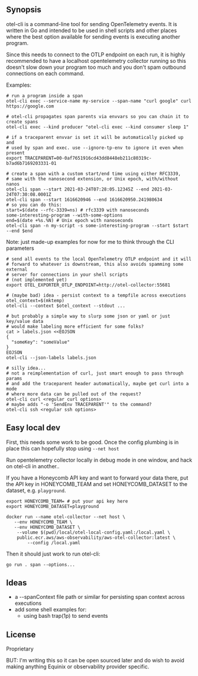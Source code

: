 ## Synopsis

otel-cli is a command-line tool for sending OpenTelemetry events. It is written in
Go and intended to be used in shell scripts and other places where the best option
available for sending events is executing another program.

Since this needs to connect to the OTLP endpoint on each run, it is highly recommended
to have a localhost opentelemetry collector running so this doesn't slow down your
program too much and you don't spam outbound connections on each command.

Examples:
```shell
# run a program inside a span
otel-cli exec --service-name my-service --span-name "curl google" curl https://google.com

# otel-cli propagates span parents via envvars so you can chain it to create spans
otel-cli exec --kind producer "otel-cli exec --kind consumer sleep 1"

# if a traceparent envvar is set it will be automatically picked up and
# used by span and exec. use --ignore-tp-env to ignore it even when present
export TRACEPARENT=00-0af7651916cd43dd8448eb211c80319c-b7ad6b7169203331-01

# create a span with a custom start/end time using either RFC3339,
# same with the nanosecond extension, or Unix epoch, with/without nanos
otel-cli span --start 2021-03-24T07:28:05.12345Z --end 2021-03-24T07:30:08.0001Z
otel-cli span --start 1616620946 --end 1616620950.241980634
# so you can do this:
start=$(date --rfc-3339=ns) # rfc3339 with nanoseconds
some-interesting-program --with-some-options
end=$(date +%s.%N) # Unix epoch with nanoseconds
otel-cli span -n my-script -s some-interesting-program --start $start --end $end
```

Note: just made-up examples for now for me to think through the CLI parameters

```shell
# send all events to the local OpenTelemetry OTLP endpoint and it will
# forward to whatever is downstream, this also avoids spamming some external
# server for connections in your shell scripts
# (not implemented yet)
export OTEL_EXPORTER_OTLP_ENDPOINT=http://otel-collector:55681

# (maybe bad) idea - persist context to a tempfile across executions
otel_context=$(mktemp)
otel-cli --context $otel_context --stdout ...

# but probably a simple way to slurp some json or yaml or just key/value data
# would make labeling more efficient for some folks?
cat > labels.json <<EOJSON
{
  "someKey": "someValue"
}
EOJSON
otel-cli --json-labels labels.json

# silly idea...
# not a reimplementation of curl, just smart enough to pass through params
# and add the traceparent header automatically, maybe get curl into a mode
# where more data can be pulled out of the request?
otel-cli curl <regular curl options>
# maybe adds "-o 'SendEnv TRACEPARENT'" to the command?
otel-cli ssh <regular ssh options>
```

## Easy local dev

First, this needs some work to be good. Once the config plumbing is in
place this can hopefully stop using `--net host`

Run opentelemetry collector locally in debug mode in one window, and
hack on otel-cli in another..

If you have a Honeycomb API key and want to forward your data there,
put the API key in HONEYCOMB_TEAM and set HONEYCOMB_DATASET to the
dataset, e.g. `playground`.

```shell
export HONEYCOMB_TEAM= # put your api key here
export HONEYCOMB_DATASET=playground

docker run --name otel-collector --net host \
   --env HONEYCOMB_TEAM \
   --env HONEYCOMB_DATASET \
	--volume $(pwd)/local/otel-local-config.yaml:/local.yaml \
	public.ecr.aws/aws-observability/aws-otel-collector:latest \
		--config /local.yaml
```

Then it should just work to run otel-cli:

```shell
go run . span --options...
```

## Ideas

   * a --spanContext file path or similar for persisting span context across executions
   * add some shell examples for:
      * using bash trap(1p) to send events

## License

Proprietary

BUT: I'm writing this so it can be open sourced later and do wish to avoid making anything
Equinix or observability provider specific.
